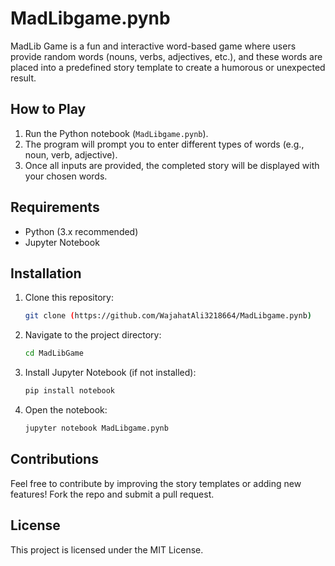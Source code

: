 # MadLibgame.pynb

MadLib Game is a fun and interactive word-based game where users provide random words (nouns, verbs, adjectives, etc.), and these words are placed into a predefined story template to create a humorous or unexpected result.

## How to Play
1. Run the Python notebook (`MadLibgame.pynb`).
2. The program will prompt you to enter different types of words (e.g., noun, verb, adjective).
3. Once all inputs are provided, the completed story will be displayed with your chosen words.

## Requirements
- Python (3.x recommended)
- Jupyter Notebook

## Installation
1. Clone this repository:
   ```bash
   git clone (https://github.com/WajahatAli3218664/MadLibgame.pynb)
   ```
2. Navigate to the project directory:
   ```bash
   cd MadLibGame
   ```
3. Install Jupyter Notebook (if not installed):
   ```bash
   pip install notebook
   ```
4. Open the notebook:
   ```bash
   jupyter notebook MadLibgame.pynb
   ```

## Contributions
Feel free to contribute by improving the story templates or adding new features! Fork the repo and submit a pull request.

## License
This project is licensed under the MIT License.

